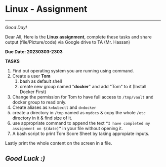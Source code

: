 # Linux - Assignment
----

_Good Day!_

Dear All, 
Here is the **Linux assignment**, complete these tasks and share output  (file/Picture/code) via Google drive to TA (Mr. Hassan)

**Due Date: 20230303-2303**

**TASKS**

1. Find out operating system you are running using command.
2. Create a user **Tom**
   1. bash as default shell
   2. create new group named "**docker**" and add "Tom" to it (Install Docker First)
3. Change the permission for Tom to have full access to `/tmp/vault` and docker group to read only. 
4. Create aliases as  `k=kubectl` and  `d=docker`
5. create a directory in `/tmp` named as `mydocs` & copy the whole `/etc` directory in it & find size of it.
6. use appropriate command to append the text `“I have completed my assignment on $(date)”` in your file without opening it.
7. A bash script to print Tom Score Sheet by taking appropiate inputs.

Lastly print the whole content on the screen in a file.

_Good Luck :)_
-----


